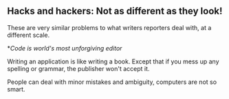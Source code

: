 Hacks and hackers: Not as different as they look!
-------------------------------------------------

These are very similar problems to what writers reporters deal with, at a different scale.

**Code is world's most unforgiving editor*

Writing an application is like writing a book. Except that if you mess up any spelling or grammar, the publisher won't accept it.

People can deal with minor mistakes and ambiguity, computers are not so smart.


